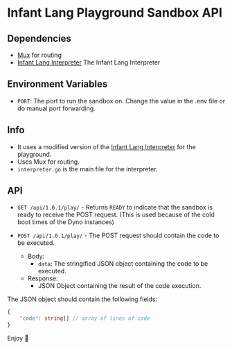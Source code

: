 # Infant Lang Playground Sandbox API

## Dependencies
- [Mux](https://github.com/gorilla/mux) for routing
- [Infant Lang Interpreter](https://github.com/infant-lang/interpreter) The Infant Lang Interpreter

## Environment Variables
- `PORT`: The port to run the sandbox on. Change the value in the .env file or do manual port forwarding.

## Info
- It uses a modified version of the [Infant Lang Interpreter](https://github.com/infant-lang/interpreter) for the playground.
- Uses Mux for routing.
- `interpreter.go` is the main file for the interpreter.

## API
- `GET /api/1.0.1/play/` - Returns `READY` to indicate that the sandbox is ready to receive the POST request. (This is used because of the cold boot times of the Dyno instances)

- `POST /api/1.0.1/play/` - The POST request should contain the code to be executed.
    - Body:
        - `data`: The stringified JSON object containing the code to be executed.
    - Response:
        - JSON Object containing the result of the code execution.

The JSON object should contain the following fields:
```ts
{
    "code": string[] // array of lines of code
}
```


Enjoy 🎉